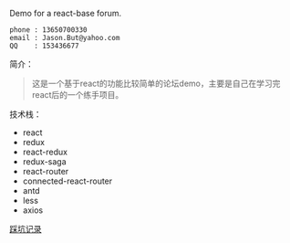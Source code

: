 Demo for a react-base forum.


```
phone : 13650700330
email : Jason.But@yahoo.com
QQ    : 153436677
```



简介：
>    这是一个基于react的功能比较简单的论坛demo，主要是自己在学习完react后的一个练手项目。
    
    
技术栈：
* react
* redux
* react-redux
* redux-saga
* react-router
* connected-react-router
* antd
* less
* axios


[踩坑记录](./UPDATE.md)
